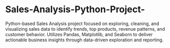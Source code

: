 # Sales-Analysis-Python-Project-
Python-based Sales Analysis project focused on exploring, cleaning, and visualizing sales data to identify trends, top products, revenue patterns, and customer behavior. Utilizes Pandas, Matplotlib, and Seaborn to deliver actionable business insights through data-driven exploration and reporting.
